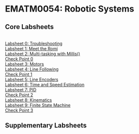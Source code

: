 # EMATM0054: Robotic Systems


## Core Labsheets

<br><a href="https://github.com/paulodowd/EMATM0054_20_21/blob/master/Labsheets/Core/L0_Troubleshooting/L0_Troubleshooting.ipynb">Labsheet 0: Troubleshooting</a>
<br><a href="https://github.com/paulodowd/EMATM0054_20_21/blob/master/Labsheets/Core/L1_MeetTheRomi.ipynb">Labsheet 1: Meet the Romi</a>
<br><a href="https://github.com/paulodowd/EMATM0054_20_21/blob/master/Labsheets/Core/L2_MultiTaskingWithMillis.ipynb">Labsheet 2: Multi-tasking with Millis()</a>
<br><a href="">Check Point 0</a>
<br><a href="https://github.com/paulodowd/EMATM0054_20_21/blob/master/Labsheets/Core/L3_Motors.ipynb">Labsheet 3: Motors</a>
<br><a href="https://github.com/paulodowd/EMATM0054_20_21/blob/master/Labsheets/Core/L4_LineFollowing.ipynb">Labsheet 4: Line Following</a>
<br><a href="">Check Point 1</a>
<br><a href="https://github.com/paulodowd/EMATM0054_20_21/blob/master/Labsheets/Core/L5_Encoders.ipynb">Labsheet 5: Line Encoders</a>
<br><a href="https://github.com/paulodowd/EMATM0054_20_21/blob/master/Labsheets/Core/L6_TimeAndSpeedEstimation.ipynb">Labsheet 6: Time and Speed Estimation</a>
<br><a href="https://github.com/paulodowd/EMATM0054_20_21/blob/master/Labsheets/Core/L7_PID.ipynb">Labsheet 7: PID</a>
<br><a href="">Check Point 2</a>
<br><a href="https://github.com/paulodowd/EMATM0054_20_21/blob/master/Labsheets/Core/L8_Kinematics.ipynb">Labsheet 8: Kinematics</a>
<br><a href="https://github.com/paulodowd/EMATM0054_20_21/blob/master/Labsheets/Core/L9_FiniteStateMachine.ipynb">Labsheet 9: Finite State Machine</a>
<br><a href="">Check Point 3</a>

## Supplementary Labsheets

